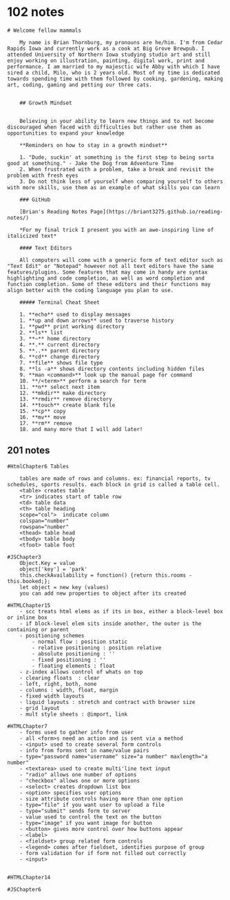 # 102 notes

    # Welcome fellow mammals

        My name is Brian Thornburg, my pronouns are he/him. I'm from Cedar Rapids Iowa and currently work as a cook at Big Grove Brewpub. I attended University of Northern Iowa studying studio art and still enjoy working on illustration, painting, digital work, print and performance. I am married to my majesctic wife Abby with which I have sired a child, Milo, who is 2 years old. Most of my time is dedicated towards spending time with them followed by cooking, gardening, making art, coding, gaming and petting our three cats.


        ## Growth Mindset


        Believing in your ability to learn new things and to not become discouraged when faced with difficulties but rather use them as opportunities to expand your knowledge 

        **Reminders on how to stay in a growth mindset**

        1. "Dude, suckin' at something is the first step to being sorta good at something." - Jake the Dog from Adventure Time
        2. When frustrated with a problem, take a break and revisit the problem with fresh eyes
        3. Do not think less of yourself when comparing yourself to others with more skills, use them as an example of what skills you can learn

        ### GitHub

        [Brian's Reading Notes Page](https://briant3275.github.io/reading-notes/)

        *For my final trick I present you with an awe-inspiring line of italicized text*

        #### Text Editors

        All computers will come with a generic form of text editor such as "Text Edit" or "Notepad" however not all text editors have the same features/plugins. Some features that may come in handy are syntax highlighting and code completion, as well as word completion and function completion. Some of these editors and their functions may align better with the coding language you plan to use.

        ##### Terminal Cheat Sheet

        1. **echo** used to display messages
        1. **up and down arrows** used to traverse history
        1. **pwd** print working directory
        2. **ls** list
        3. **~** home directory
        4. **.** current directory
        5. **..** parent directory
        6. **cd** change directory
        7. **file** shows file type
        8. **ls -a** shows directory contents including hidden files
        9. **man <command>** look up the manual page for command
        10. **/<term>** perform a search for term
        11. **n** select next item
        12. **mkdir** make directory
        13. **rmdir** remove directory
        14. **touch** create blank file
        15. **cp** copy
        16. **mv** move
        17. **rm** remove
        18. and many more that I will add later!


## 201 notes

    #HtmlChapter6 Tables

        tables are made of rows and columns. ex: financial reports, tv schedules, sports results. each block in grid is called a table cell. 
        <table> creates table
        <tr> indicates start of table row
        <td> table data
        <th> table heading
        scope="col">  indicate column
        colspan="number"
        rowspan="number"
        <thead> table head
        <tbody> table body
        <tfoot> table foot

    #JSChapter3
        Object.Key = value
        object['key'] = 'park'
        this.checkAvailability = function() {return this.rooms - this.booked;};
        let object = new key (values)
        you can add new properties to object after its created
    
    #HTMLChapter15
        - scc treats html elems as if its in box, either a block-level box or inline box
        - if block-level elem sits inside another, the outer is the containing or parent
        - positioning schemes
            - normal flow : position static
            - relative positioning : position relative
            - absolute positioning : ''
            - fixed positioning : ''
            - floating elements : float
        - z-index allows control of whats on top
        - clearing floats  : clear
        - left, right, both, none
        - columns : width, float, margin
        - fixed width layouts
        - liquid layouts : stretch and contract with browser size
        - grid layout
        - mult style sheets : @import, link

    #HTMLChapter7
        - forms used to gather info from user
        - all <form>s need an action and is sent via a method
        - <input> used to create several form controls
        - info from forms sent in name/value pairs
        - type="password name="username" size="a number" maxlength="a number"
        - <textarea> used to create multi'line text input
        - "radio" allows one number of options
        - "checkbox" allows one or more options
        - <select> creates dropdown list box
        - <option> specifies user options
        - size attribute controls having more than one option
        - type="file" if you want user to upload a file
        - type="submit" sends form to server
        - value used to control the text on the button
        - type="image" if you want image for button
        - <button> gives more control over how buttons appear
        - <label>
        - <fieldset> group related form controls
        - <legend> comes after fieldset, identifies purpose of group
        - form validation for if form not filled out correctly
        - <input>
        

    #HTMLChapter14

    #JSChapter6

        